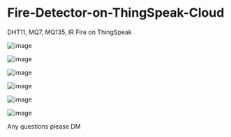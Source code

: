 # Fire-Detector-on-ThingSpeak-Cloud
DHT11, MQ7, MQ135, IR Fire on ThingSpeak

![image](https://user-images.githubusercontent.com/98205160/168076641-62568397-f86d-4513-87ea-a2fd9de57621.png)

![image](https://user-images.githubusercontent.com/98205160/168076732-d30b2708-78bf-4dc4-817b-b05f276bc30f.png)

![image](https://user-images.githubusercontent.com/98205160/168076812-13a834fb-40ca-413f-ac25-a954412c9147.png)

![image](https://user-images.githubusercontent.com/98205160/168076845-363dbb13-6363-4e09-aff5-877fdc301a89.png)

![image](https://user-images.githubusercontent.com/98205160/168076961-730b3e9e-6159-43ea-b686-e455591fb6a6.png)

![image](https://user-images.githubusercontent.com/98205160/168077054-dd6e7242-5228-4fb9-b3d1-71cfd8f57ec2.png)

Any questions please DM
